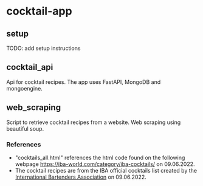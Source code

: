 # cocktail-app

## setup
TODO: add setup instructions

## cocktail_api

Api for cocktail recipes. The app uses FastAPI, MongoDB and mongoengine.

## web_scraping

Script to retrieve cocktail recipes from a website. Web scraping using beautiful soup.

### References
- "cocktails_all.html" references the html code found on the following webpage https://iba-world.com/category/iba-cocktails/ on 09.06.2022.
- The cocktail recipes are from the IBA official cocktails list created by the [International Bartenders Association](https://iba-world.com/iba-official-cocktail-list/) on 09.06.2022.